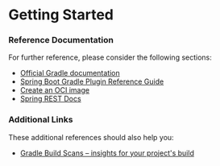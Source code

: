 # Getting Started

### Reference Documentation
For further reference, please consider the following sections:

* [Official Gradle documentation](https://docs.gradle.org)
* [Spring Boot Gradle Plugin Reference Guide](https://docs.spring.io/spring-boot/docs/3.0.2/gradle-plugin/reference/html/)
* [Create an OCI image](https://docs.spring.io/spring-boot/docs/3.0.2/gradle-plugin/reference/html/#build-image)
* [Spring REST Docs](https://docs.spring.io/spring-restdocs/docs/current/reference/html5/)

### Additional Links
These additional references should also help you:

* [Gradle Build Scans – insights for your project's build](https://scans.gradle.com#gradle)

